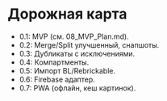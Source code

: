# Дорожная карта

- 0.1: MVP (см. 08_MVP_Plan.md).
- 0.2: Merge/Split улучшенный, снапшоты.
- 0.3: Дубликаты с исключениями.
- 0.4: Компартменты.
- 0.5: Импорт BL/Rebrickable.
- 0.6: Firebase адаптер.
- 0.7: PWA (офлайн, кеш картинок).
